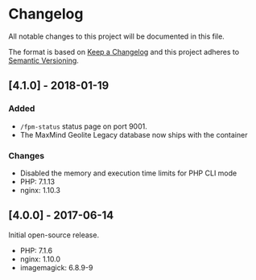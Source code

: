 # Changelog
All notable changes to this project will be documented in this file.

The format is based on [Keep a Changelog](http://keepachangelog.com/en/1.0.0/)
and this project adheres to [Semantic Versioning](http://semver.org/spec/v2.0.0.html).

## [4.1.0] - 2018-01-19
### Added
- `/fpm-status` status page on port 9001.
- The MaxMind Geolite Legacy database now ships with the container

### Changes
- Disabled the memory and execution time limits for PHP CLI mode
- PHP: 7.1.13
- nginx: 1.10.3

## [4.0.0] - 2017-06-14
Initial open-source release.

- PHP: 7.1.6
- nginx: 1.10.0
- imagemagick: 6.8.9-9

